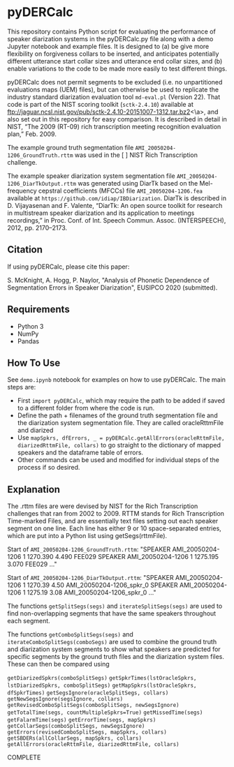 # pyDERCalc

This repository contains Python script for evaluating the performance of speaker diarization systems in the pyDERCalc.py file along with a demo Jupyter notebook and example files.  It is designed to (a) be give more flexibility on forgiveness collars to be inserted, and anticipates potentially different utterance start collar sizes and utterance end collar sizes, and (b) enable variations to the code to be made more easily to test different things.

pyDERCalc does not permit segments to be excluded (i.e. no unpartitioned evaluations maps (UEM) files), but can otherwise be used to replicate the industry standard diarization evaluation tool ``md-eval.pl`` (Version 22).  That code is part of the NIST scoring toolkit (``sctk-2.4.10``) available at <a href="ftp://jaguar.ncsl.nist.gov/pub/sctk-2.4.10-20151007-1312.tar.bz2">ftp://jaguar.ncsl.nist.gov/pub/sctk-2.4.10-20151007-1312.tar.bz2<\a>, and also set out in this repository for easy comparison.  It is described in detail in NIST, “The 2009 (RT-09) rich transcription meeting recognition evaluation plan,” Feb. 2009.

The example ground truth segmentation file ``AMI_20050204-1206_GroundTruth.rttm`` was used in the [ ] NIST Rich Transcription challenge.

The example speaker diarization system segmentation file ``AMI_20050204-1206_DiarTkOutput.rttm`` was generated using DiarTk based on the Mel-frequency cepstral coefficients (MFCCs) file ``AMI_20050204-1206.fea`` available at ``https://github.com/idiap/IBDiarization``.  DiarTk is described in D. Vijayasenan and F. Valente, “DiarTk: An open source toolkit for research in multistream speaker diarization and its application to meetings recordings,” in Proc. Conf. of Int. Speech Commun. Assoc. (INTERSPEECH), 2012, pp. 2170–2173.

## Citation

If using pyDERCalc, please cite this paper:

S. McKnight, A. Hogg, P. Naylor, "Analysis of Phonetic Dependence of Segmentation Errors in Speaker Diarization", EUSIPCO 2020 (submitted).

## Requirements

- Python 3
- NumPy
- Pandas

## How To Use

See ``demo.ipynb`` notebook for examples on how to use pyDERCalc.  The main steps are:

- First ``import pyDERCalc``, which may require the path to be added if saved to a different folder from where the code is run.
- Define the path + filenames of the ground truth segmentation file and the diarization system segmentation file.  They are called oracleRttmFile and diarized
- Use ``mapSpkrs, dfErrors, _ = pyDERCalc.getAllErrors(oracleRttmFile, diarizedRttmFile, collars)`` to go straight to the dictionary of mapped speakers and the dataframe table of errors.
- Other commands can be used and modified for individual steps of the process if so desired.

## Explanation

The .rttm files are were devised by NIST for the Rich Transcription challenges that ran from 2002 to 2009.  RTTM stands for Rich Transcription Time-marked Files, and are essentially text files setting out each speaker segment on one line.  Each line has either 9 or 10 space-separated entries, which are put into a Python list using getSegs(rttmFile).

Start of ``AMI_20050204-1206_GroundTruth.rttm``:
"SPEAKER AMI_20050204-1206 1 1270.390 4.490 <NA> <NA> FEE029 <NA>
SPEAKER AMI_20050204-1206 1 1275.195 3.070 <NA> <NA> FEE029 <NA>
..."

Start of ``AMI_20050204-1206_DiarTkOutput.rttm``:
"SPEAKER AMI_20050204-1206 1 1270.39 4.50 <NA> <NA> AMI_20050204-1206_spkr_0 <NA>
SPEAKER AMI_20050204-1206 1 1275.19 3.08 <NA> <NA> AMI_20050204-1206_spkr_0 <NA>
..."

The functions ``getSplitSegs(segs)`` and ``iterateSplitSegs(segs)`` are used to find non-overlapping segments that have the same speakers throughout each segment.

The functions ``getComboSplitSegs(segs)`` and ``iterateComboSplitSegs(comboSegs)`` are used to combine the ground truth and diarization system segments to show what speakers are predicted for specific segments by the ground truth files and the diarization system files.  These can then be compared using 

``getDiarizedSpkrs(comboSplitSegs)``
``getSpkrTimes(lstOracleSpkrs, lstDiarizedSpkrs, comboSplitSegs)``
``getMapSpkrs(lstOracleSpkrs, dfSpkrTimes)``
``getSegsIgnore(oracleSplitSegs, collars)``
``getNewSegsIgnore(segsIgnore, collars)``
``getRevisedComboSplitSegs(comboSplitSegs, newSegsIgnore)``
``getTotalTime(segs, countMultipleSpkrs=True)``
``getMissedTime(segs)``
``getFalarmTime(segs)``
``getErrorTime(segs, mapSpkrs)``
``getCollarSegs(comboSplitSegs, newSegsIgnore)``
``getErrors(revisedComboSplitSegs, mapSpkrs, collars)``
``getSBDERs(allCollarSegs, mapSpkrs, collars)``
``getAllErrors(oracleRttmFile, diarizedRttmFile, collars)``


COMPLETE
